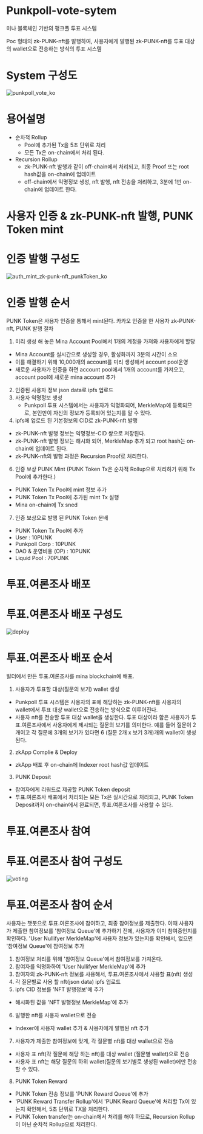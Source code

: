 # Punkpoll-vote-sytem

미나 블록체인 기반의 펑크폴 투표 시스템

Poc 형태의 zk-PUNK-nft를 발행하여, 사용자에게 발행된 zk-PUNK-nft를 투표 대상의 wallet으로 전송하는 방식의 투표 시스템
# System 구성도
![punkpoll_vote_ko](https://github.com/bigcloud0403/Punkpoll-vote-sytem/assets/3859733/ceb3807d-4ee3-469c-95ff-2cd40db842ce)

# 용어설명
* 순차적 Rollup
  - Pool에 추가된 Tx을 5초 단위로 처리
  - 모든 Tx은 on-chain에서 처리 된다.
* Recursion Rollup
  - zk-PUNK-nft 발행과 같이 off-chain에서 처리되고, 최종 Proof 또는 root hash값을 on-chain에 업데이트
  - off-chain에서 익명정보 생성, nft 발행, nft 전송을 처리하고, 3분에 1번 on-chain에 업데이트 한다. 

# 사용자 인증 & zk-PUNK-nft 발행, PUNK Token mint
# 인증 발행 구성도
![auth_mint_zk-punk-nft_punkToken_ko](https://github.com/bigcloud0403/Punkpoll-vote-sytem/assets/3859733/0ccc6f20-f261-475c-89ac-e34f09c42b43)

# 인증 발행 순서
PUNK Token은 사용자 인증을 통해서 mint된다.
카카오 인증을 한 사용자 zk-PUNK-nft, PUNK 발행 절차
1. 미리 생성 해 놓은 Mina Account Pool에서 1개의 계정을 가져와 사용자에게 할당
  - Mina Account를 실시간으로 생성할 경우, 활성화까지 3분의 시간이 소요
  - 이를 해결하기 위해 10,000개의 account를 미리 생성해서 account pool운영
  - 새로운 사용자가 인증을 하면 account pool에서 1개의 account를 가져오고, account pool에 새로운 mina account 추가
2. 인증된 사용자 정보 json data로 ipfs 업로드
3. 사용자 익명정보 생성
   - Punkpoll 투표 시스템에서는 사용자가 익명화되어, MerkleMap에 등록되므로, 본인만이 자신의 정보가 등록되어 있는지를 알 수 있다. 
4. ipfs에 업로드 된 기본정보의 CID로 zk-PUNK-nft 발행
  - zk-PUNK-nft 발행 정보는 익명정보-CID 쌍으로 저장된다.
  - zk-PUNK-nft 발행 정보는 해시화 되어, MerkleMap 추가 되고 root hash는 on-chain에 업데이트 된다.
  - zk-PUNK-nft의 발행 과정은 Recursion Proof로 처리한다.
6. 인증 보상 PUNK Mint (PUNK Token Tx은 순차적 Rollup으로 처리하기 위해 Tx Pool에 추가한다.)
  - PUNK Token Tx Pool에 mint 정보 추가
  - PUNK Token Tx Pool에 추가된 mint Tx 실행
  - Mina on-chain에 Tx sned
7. 인증 보상으로 발행 된 PUNK Token 분배
  - PUNK Token Tx Pool에 추가
  - User : 10PUNK
  - Punkpoll Corp : 10PUNK
  - DAO & 운영비용 (OP) : 10PUNK
  - Liquid Pool : 70PUNK

# 투표.여론조사 배포
# 투표.여론조사 배포 구성도
![deploy](https://github.com/bigcloud0403/Punkpoll-vote-sytem/assets/3859733/16084136-9dc8-4df8-9659-1ec660fa906d)

# 투표.여론조사 배포 순서
빌더에서 만든 투표.여론조사를 mina blockchain에 배포.
1. 사용자가 투표할 대상(질문의 보기) wallet 생성
  - Punkpoll 투표 시스템은 사용자의 표에 해당하는 zk-PUNK-nft를 사용자의 wallet에서 투표 대상 wallet으로 전송하는 방식으로 이루어진다.
  - 사용자 nft를 전송할 투표 대상 wallet을 생성한다.
    투표 대상이라 함은 사용자가 투표.여론조사에서 사용자에게 제시되는 질문의 보기를 의미한다.
    예를 들어 질문이 2개이고 각 질문에 3개의 보기가 있다면 6 (질문 2개 x 보기 3개)개의 wallet이 생성된다.
2. zkApp Complie & Deploy
  - zkApp 배포 후 on-chain에 Indexer root hash값 업데이트
3. PUNK Deposit
  - 참여자에게 리워드로 제공할 PUNK Token deposit
  - 투표.여론조사 배포에서 처리되는 모든 Tx은 실시간으로 처리되고, PUNK Token Deposit까지 on-chain에서 완료되면, 투표.여론조사를 사용할 수 있다.

# 투표.여론조사 참여
# 투표.여론조사 참여 구성도
![voting](https://github.com/bigcloud0403/Punkpoll-vote-sytem/assets/3859733/4e076009-178e-4bc2-b418-3de559397a63)

# 투표.여론조사 참여 순서
사용자는 챗봇으로 투표.여론조사에 참여하고, 최종 참여정보를 제출한다.
이때 사용자가 제출한 참여정보를 '참여정보 Queue'에 추가하기 전에, 사용자가 이미 참여중인지를 확인하다.
'User Nullifyer MerkleMap'에 사용자 정보가 있는지를 확인해서, 없으면 '참여정보 Queue'에 참여정보 추가
1. 참여정보 처리를 위해 '참여정보 Queue'에서 참여정보를 가져온다.
2. 참여자를 익명화하여 'User Nullifyer MerkleMap'에 추가
3. 참여자의 zk-PUNK-nft 정보를 사용해서, 투표.여론조사에서 사용할 표(nft) 생성
4. 각 질문별로 사용 할 nft(json data) ipfs 업로드
5. ipfs CID 정보를 'NFT 발행정보'에 추가
  - 해시화된 값을 'NFT 발행정보 MerkleMap'에 추가
6. 발행한 nft를 사용자 wallet으로 전송
  - Indexer에 사용자 wallet 추가 & 사용자에게 발행된 nft 추가
7. 사용자가 제출한 참여정보에 맞게, 각 질문별 nft를 대상 wallet으로 전송
  - 사용자 표 nft(각 질문에 해당 하는 nft)를 대상 wallet (질문별 wallet)으로 전송
  - 사용자 표 nft는 해당 질문의 하위 wallet(질문의 보기별로 생성된 wallet)에만 전송할 수 있다.
8. PUNK Token Reward
  - PUNK Token 전송 정보를 'PUNK Reward Queue'에 추가
  - 'PUNK Reward Transfer Rollup'에서 'PUNK Reard Queue'에 처리할 Tx이 있는지 확인해서, 5초 단위로 TX을 처리한다.
  - PUNK Token transfer는 on-chain에서 처리를 해야 하므로, Recursion Rollup이 아닌 순차적 Rollup으로 처리한다.
